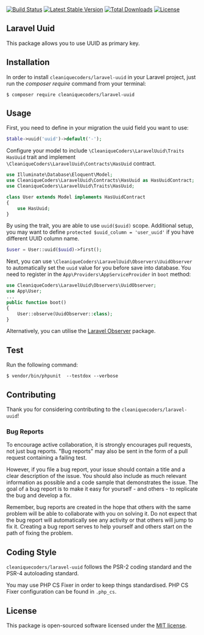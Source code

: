 
[![Build Status](https://travis-ci.org/cleaniquecoders/laravel-uuid.svg?branch=master)](https://travis-ci.org/cleaniquecoders/laravel-uuid) [![Latest Stable Version](https://poser.pugx.org/cleaniquecoders/laravel-uuid/v/stable)](https://packagist.org/packages/cleaniquecoders/laravel-uuid) [![Total Downloads](https://poser.pugx.org/cleaniquecoders/laravel-uuid/downloads)](https://packagist.org/packages/cleaniquecoders/laravel-uuid) [![License](https://poser.pugx.org/cleaniquecoders/laravel-uuid/license)](https://packagist.org/packages/cleaniquecoders/laravel-uuid)

## Laravel Uuid

This package allows you to use UUID as primary key.

## Installation

In order to install `cleaniquecoders/laravel-uuid` in your Laravel project, just run the *composer require* command from your terminal:

```
$ composer require cleaniquecoders/laravel-uuid
```

## Usage

First, you need to define in your migration the uuid field you want to use:

```php 
$table->uuid('uuid')->default('-');
```

Configure your model to include `\CleaniqueCoders\LaravelUuid\Traits
HasUuid` trait and implement `\CleaniqueCoders\LaravelUuid\Contracts\HasUuid` contract.

```php 
use Illuminate\Database\Eloquent\Model;
use CleaniqueCoders\LaravelUuid\Contracts\HasUuid as HasUuidContract;
use CleaniqueCoders\LaravelUuid\Traits\HasUuid;

class User extends Model implements HasUuidContract
{
    use HasUuid;
}
```

By using the trait, you are able to use `uuid($uuid)` scope. Additional setup, you may want to define `protected $uuid_column = 'user_uuid'` if you have different UUID column name.

```php 
$user = User::uuid($uuid)->first();
```

Next, you can use `\CleaniqueCoders\LaravelUuid\Observers\UuidObserver` to automatically set the `uuid` value for you before save into database. You need to register in the `App\Providers\AppServiceProvider` in `boot` method:

```php 
use CleaniqueCoders\LaravelUuid\Observers\UuidObserver;
use App\User;
...
public function boot()
{
    User::observe(UuidObserver::class);
}
```

Alternatively, you can utilise the [Laravel Observer](https://github.com/cleaniquecoders/laravel-observers) package.



## Test

Run the following command:

```
$ vendor/bin/phpunit  --testdox --verbose
```

## Contributing

Thank you for considering contributing to the `cleaniquecoders/laravel-uuid`!

### Bug Reports

To encourage active collaboration, it is strongly encourages pull requests, not just bug reports. "Bug reports" may also be sent in the form of a pull request containing a failing test.

However, if you file a bug report, your issue should contain a title and a clear description of the issue. You should also include as much relevant information as possible and a code sample that demonstrates the issue. The goal of a bug report is to make it easy for yourself - and others - to replicate the bug and develop a fix.

Remember, bug reports are created in the hope that others with the same problem will be able to collaborate with you on solving it. Do not expect that the bug report will automatically see any activity or that others will jump to fix it. Creating a bug report serves to help yourself and others start on the path of fixing the problem.

## Coding Style

`cleaniquecoders/laravel-uuid` follows the PSR-2 coding standard and the PSR-4 autoloading standard. 

You may use PHP CS Fixer in order to keep things standardised. PHP CS Fixer configuration can be found in `.php_cs`.

## License

This package is open-sourced software licensed under the [MIT license](http://opensource.org/licenses/MIT).